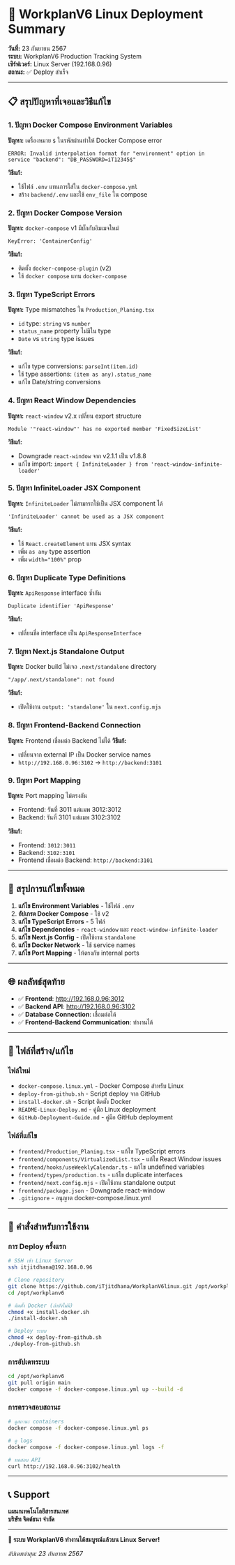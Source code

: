 # 🚀 WorkplanV6 Linux Deployment Summary

**วันที่:** 23 กันยายน 2567  
**ระบบ:** WorkplanV6 Production Tracking System  
**เซิร์ฟเวอร์:** Linux Server (192.168.0.96)  
**สถานะ:** ✅ Deploy สำเร็จ

---

## 📋 สรุปปัญหาที่เจอและวิธีแก้ไข

### 1. **ปัญหา Docker Compose Environment Variables**
**ปัญหา:** เครื่องหมาย `$` ในรหัสผ่านทำให้ Docker Compose error
```
ERROR: Invalid interpolation format for "environment" option in service "backend": "DB_PASSWORD=iT12345$"
```
**วิธีแก้:** 
- ใช้ไฟล์ `.env` แทนการใส่ใน `docker-compose.yml`
- สร้าง `backend/.env` และใช้ `env_file` ใน compose

### 2. **ปัญหา Docker Compose Version**
**ปัญหา:** `docker-compose` v1 มีบั๊กกับอิมเมจใหม่
```
KeyError: 'ContainerConfig'
```
**วิธีแก้:**
- ติดตั้ง `docker-compose-plugin` (v2)
- ใช้ `docker compose` แทน `docker-compose`

### 3. **ปัญหา TypeScript Errors**
**ปัญหา:** Type mismatches ใน `Production_Planing.tsx`
- `id` type: `string` vs `number`
- `status_name` property ไม่มีใน type
- `Date` vs `string` type issues

**วิธีแก้:**
- แก้ไข type conversions: `parseInt(item.id)`
- ใช้ type assertions: `(item as any).status_name`
- แก้ไข Date/string conversions

### 4. **ปัญหา React Window Dependencies**
**ปัญหา:** `react-window` v2.x เปลี่ยน export structure
```
Module '"react-window"' has no exported member 'FixedSizeList'
```
**วิธีแก้:**
- Downgrade `react-window` จาก v2.1.1 เป็น v1.8.8
- แก้ไข import: `import { InfiniteLoader } from 'react-window-infinite-loader'`

### 5. **ปัญหา InfiniteLoader JSX Component**
**ปัญหา:** `InfiniteLoader` ไม่สามารถใช้เป็น JSX component ได้
```
'InfiniteLoader' cannot be used as a JSX component
```
**วิธีแก้:**
- ใช้ `React.createElement` แทน JSX syntax
- เพิ่ม `as any` type assertion
- เพิ่ม `width="100%"` prop

### 6. **ปัญหา Duplicate Type Definitions**
**ปัญหา:** `ApiResponse` interface ซ้ำกัน
```
Duplicate identifier 'ApiResponse'
```
**วิธีแก้:**
- เปลี่ยนชื่อ interface เป็น `ApiResponseInterface`

### 7. **ปัญหา Next.js Standalone Output**
**ปัญหา:** Docker build ไม่เจอ `.next/standalone` directory
```
"/app/.next/standalone": not found
```
**วิธีแก้:**
- เปิดใช้งาน `output: 'standalone'` ใน `next.config.mjs`

### 8. **ปัญหา Frontend-Backend Connection**
**ปัญหา:** Frontend เชื่อมต่อ Backend ไม่ได้
**วิธีแก้:**
- เปลี่ยนจาก external IP เป็น Docker service names
- `http://192.168.0.96:3102` → `http://backend:3101`

### 9. **ปัญหา Port Mapping**
**ปัญหา:** Port mapping ไม่ตรงกัน
- Frontend: รันที่ 3011 แต่แมพ 3012:3012
- Backend: รันที่ 3101 แต่แมพ 3102:3102

**วิธีแก้:**
- Frontend: `3012:3011`
- Backend: `3102:3101`
- Frontend เชื่อมต่อ Backend: `http://backend:3101`

---

## 🎯 สรุปการแก้ไขทั้งหมด

1. **แก้ไข Environment Variables** - ใช้ไฟล์ `.env`
2. **อัปเกรด Docker Compose** - ใช้ v2
3. **แก้ไข TypeScript Errors** - 5 ไฟล์
4. **แก้ไข Dependencies** - `react-window` และ `react-window-infinite-loader`
5. **แก้ไข Next.js Config** - เปิดใช้งาน `standalone`
6. **แก้ไข Docker Network** - ใช้ service names
7. **แก้ไข Port Mapping** - ให้ตรงกับ internal ports

---

## 🌐 ผลลัพธ์สุดท้าย

- ✅ **Frontend**: http://192.168.0.96:3012
- ✅ **Backend API**: http://192.168.0.96:3102
- ✅ **Database Connection**: เชื่อมต่อได้
- ✅ **Frontend-Backend Communication**: ทำงานได้

---

## 📁 ไฟล์ที่สร้าง/แก้ไข

### ไฟล์ใหม่
- `docker-compose.linux.yml` - Docker Compose สำหรับ Linux
- `deploy-from-github.sh` - Script deploy จาก GitHub
- `install-docker.sh` - Script ติดตั้ง Docker
- `README-Linux-Deploy.md` - คู่มือ Linux deployment
- `GitHub-Deployment-Guide.md` - คู่มือ GitHub deployment

### ไฟล์ที่แก้ไข
- `frontend/Production_Planing.tsx` - แก้ไข TypeScript errors
- `frontend/components/VirtualizedList.tsx` - แก้ไข React Window issues
- `frontend/hooks/useWeeklyCalendar.ts` - แก้ไข undefined variables
- `frontend/types/production.ts` - แก้ไข duplicate interfaces
- `frontend/next.config.mjs` - เปิดใช้งาน standalone output
- `frontend/package.json` - Downgrade react-window
- `.gitignore` - อนุญาต docker-compose.linux.yml

---

## 🚀 คำสั่งสำหรับการใช้งาน

### การ Deploy ครั้งแรก
```bash
# SSH เข้า Linux Server
ssh itjitdhana@192.168.0.96

# Clone repository
git clone https://github.com/iTjitdhana/WorkplanV6linux.git /opt/workplanv6
cd /opt/workplanv6

# ติดตั้ง Docker (ถ้ายังไม่มี)
chmod +x install-docker.sh
./install-docker.sh

# Deploy ระบบ
chmod +x deploy-from-github.sh
./deploy-from-github.sh
```

### การอัปเดทระบบ
```bash
cd /opt/workplanv6
git pull origin main
docker compose -f docker-compose.linux.yml up --build -d
```

### การตรวจสอบสถานะ
```bash
# ดูสถานะ containers
docker compose -f docker-compose.linux.yml ps

# ดู logs
docker compose -f docker-compose.linux.yml logs -f

# ทดสอบ API
curl http://192.168.0.96:3102/health
```

---

## 📞 Support

**แผนกเทคโนโลยีสารสนเทศ**  
**บริษัท จิตต์ธนา จำกัด**

---

**🎉 ระบบ WorkplanV6 ทำงานได้สมบูรณ์แล้วบน Linux Server!**

*อัปเดทล่าสุด: 23 กันยายน 2567*
